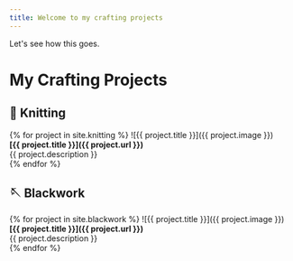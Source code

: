 ```yaml
---
title: Welcome to my crafting projects
---
```


Let's see how this goes.


# My Crafting Projects  

## 🧶 Knitting  
{% for project in site.knitting %}
![{{ project.title }}]({{ project.image }})  
**[{{ project.title }}]({{ project.url }})**  
{{ project.description }}  
{% endfor %}  

## 🪡 Blackwork  
{% for project in site.blackwork %}
![{{ project.title }}]({{ project.image }})  
**[{{ project.title }}]({{ project.url }})**  
{{ project.description }}  
{% endfor %}  
